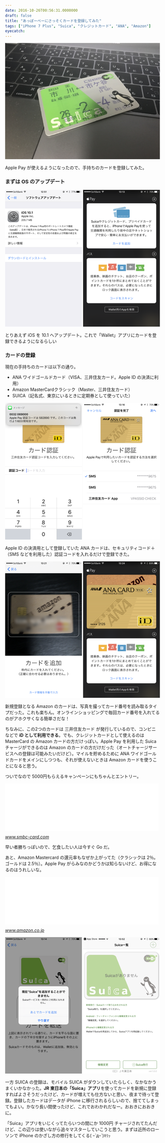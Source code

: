 ```yaml
---
date: 2016-10-26T00:56:31.0000000
draft: false
title: "あっぽーぺーにさっそくカードを登録してみた"
tags: ["iPhone 7 Plus", "Suica", "クレジットカード", "ANA", "Amazon"]
eyecatch: 
---
```

<p><span itemscope itemtype="http://schema.org/Photograph"><img src="20161026001655.jpg" alt="f:id:daruyanagi:20161026001655j:plain" title="f:id:daruyanagi:20161026001655j:plain" class="hatena-fotolife" itemprop="image"></span></p><p>Apple Pay が使えるようになったので、手持ちのカードを登録してみた。</p>

<div class="section">
<h3>まずは OS のアップデート</h3>
<p><span itemscope itemtype="http://schema.org/Photograph"><img src="20161026003325.png" alt="f:id:daruyanagi:20161026003325p:plain:w250" title="f:id:daruyanagi:20161026003325p:plain:w250" class="hatena-fotolife" style="width:250px" itemprop="image"></span> <span itemscope itemtype="http://schema.org/Photograph"><img src="20161026003405.png" alt="f:id:daruyanagi:20161026003405p:plain:w250" title="f:id:daruyanagi:20161026003405p:plain:w250" class="hatena-fotolife" style="width:250px" itemprop="image"></span></p><p>とりあえず iOS を 10.1 へアップデート。これで「Wallet」アプリにカードを登録できるようになるらしい</p>

</div>
<div class="section">
<h3>カードの登録</h3>
<p>現在の手持ちのカードは以下の通り。</p>

<ul>
<li>ANA ワイドゴールドカード（VISA、三井住友カード。Apple ID の決済に利用）</li>
<li>Amazon MasterCardクラシック（Master、三井住友カード）</li>
<li>SUICA（記名式、東京にいるときに定期券として使っていた）</li>
</ul><p><span itemscope itemtype="http://schema.org/Photograph"><img src="20161026003626.png" alt="f:id:daruyanagi:20161026003626p:plain:w250" title="f:id:daruyanagi:20161026003626p:plain:w250" class="hatena-fotolife" style="width:250px" itemprop="image"></span> <span itemscope itemtype="http://schema.org/Photograph"><img src="20161026003625.png" alt="f:id:daruyanagi:20161026003625p:plain:w250" title="f:id:daruyanagi:20161026003625p:plain:w250" class="hatena-fotolife" style="width:250px" itemprop="image"></span></p><p>Apple ID の決済用として登録していた ANA カードは、セキュリティコード＋（SMS などを利用した）認証コードを入れるだけで登録できた。</p><p><span itemscope itemtype="http://schema.org/Photograph"><img src="20161026003904.png" alt="f:id:daruyanagi:20161026003904p:plain:w250" title="f:id:daruyanagi:20161026003904p:plain:w250" class="hatena-fotolife" style="width:250px" itemprop="image"></span> <span itemscope itemtype="http://schema.org/Photograph"><img src="20161026003911.png" alt="f:id:daruyanagi:20161026003911p:plain:w250" title="f:id:daruyanagi:20161026003911p:plain:w250" class="hatena-fotolife" style="width:250px" itemprop="image"></span></p><p>新規登録となる Amazon のカードは、写真を撮ってカード番号を読み取るタイプだった。これも楽ちん。オンラインショッピングで毎回カード番号を入れてるのがアホクサくなる簡単さだな！</p><p>ちなみに、この2つのカードは 三井住友カード が発行しているので、コンビニなどで <b>iD として利用できる</b>。でも、クレジットカードとして使えるのは MasterCard の Amazon カードの方だけっぽい。Apple Pay を利用した Suica チャージができるのは Amazon のカードの方だけだった（オートチャージサービスへの登録は可能みたいだけど）。マイルを貯めるために ANA ワイドゴールドカードをメインにしつつも、それが使えないときは Amazon カードを使うことになると思う。</p><p>ついでなので 5000円もらえるキャンペーンにもちゃんとエントリー。</p><p><iframe src="//hatenablog-parts.com/embed?url=https%3A%2F%2Fwww.smbc-card.com%2Fmem%2Fcardinfo%2Fcardinfo7020932.jsp" title="先着5万名 Apple Payの「iD」でのご利用を5,000円まで負担！｜クレジットカードの三井住友VISAカード" class="embed-card embed-webcard" scrolling="no" frameborder="0" style="display: block; width: 100%; height: 155px; max-width: 500px; margin: 10px 0px;"></iframe><cite class="hatena-citation"><a href="https://www.smbc-card.com/mem/cardinfo/cardinfo7020932.jsp">www.smbc-card.com</a></cite></p><p>早い者勝ちっぽいので、乞食したい人は今すぐ Go だ。</p><p>あと、Amazon Mastercard の還元率もなぜか上がってた（クラシックは 2％。ゴールドは 2.5％）。Apple Pay がらみなのかどうかは知らないけど、お得になるのはうれしいな。</p><p><iframe src="//hatenablog-parts.com/embed?url=https%3A%2F%2Fwww.amazon.co.jp%2Fgp%2Fbrowse.html%2Fref%3Dpe_09%2Fref%3Djp_cbcc_pb_trm%3Fie%3DUTF8%26node%3D4715302051%26plattr%3DJPCBCCPBTRM" title="Amazon.co.jp: Amazon Mastercardがさらにおトクに: ファイナンス" class="embed-card embed-webcard" scrolling="no" frameborder="0" style="display: block; width: 100%; height: 155px; max-width: 500px; margin: 10px 0px;"></iframe><cite class="hatena-citation"><a href="https://www.amazon.co.jp/gp/browse.html/ref=pe_09/ref=jp_cbcc_pb_trm?ie=UTF8&node=4715302051&plattr=JPCBCCPBTRM">www.amazon.co.jp</a></cite></p><p><span itemscope itemtype="http://schema.org/Photograph"><img src="20161026004126.png" alt="f:id:daruyanagi:20161026004126p:plain:w250" title="f:id:daruyanagi:20161026004126p:plain:w250" class="hatena-fotolife" style="width:250px" itemprop="image"></span> <span itemscope itemtype="http://schema.org/Photograph"><img src="20161026004137.png" alt="f:id:daruyanagi:20161026004137p:plain:w250" title="f:id:daruyanagi:20161026004137p:plain:w250" class="hatena-fotolife" style="width:250px" itemprop="image"></span></p><p>一方 SUICA の登録は、モバイル SUICA がダウンしていたらしく、なかなかうまくいかなかった。<b>JR 東日本の「Suica」アプリ</b>を使ってカードを新規に登録すればよさそうだったけど、カードが増えても仕方ないと思い、夜まで待って登録。登録したカードはデータが iPhone に移行されるらしいので、捨ててしまってもよい。かなり長い間使ったけど、これでおわかれだなー。おおきにおおきに。</p><p>「Suica」アプリをいじくってたらいつの間にか 1000円 チャージされてたんだけど、この辺りは使いながら追々マスターしていこうと思う。まずは近所のローソンで iPhone のかざし方の修行をしてくる( ｰ`дｰ´)ｷﾘｯ</p>

</div>